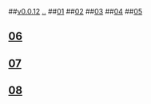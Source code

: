 ##[v0.0.12](https://github.com/littleflute/blcd201901/edit/master/issues/readme.md) [..](..)
##[01](01) ##[02](02) ##[03](03) ##[04](04)
##[05](05)
## [06](06)
## [07](07)
## [08](08)
